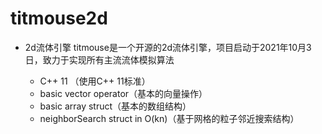 # titmouse2d
- 2d流体引擎
  titmouse是一个开源的2d流体引擎，项目启动于2021年10月3日，致力于实现所有主流流体模拟算法

  - C++ 11 （使用C++ 11标准）
  - basic vector operator（基本的向量操作）
  - basic array struct（基本的数组结构）
  - neighborSearch struct in O(kn)（基于网格的粒子邻近搜索结构）
